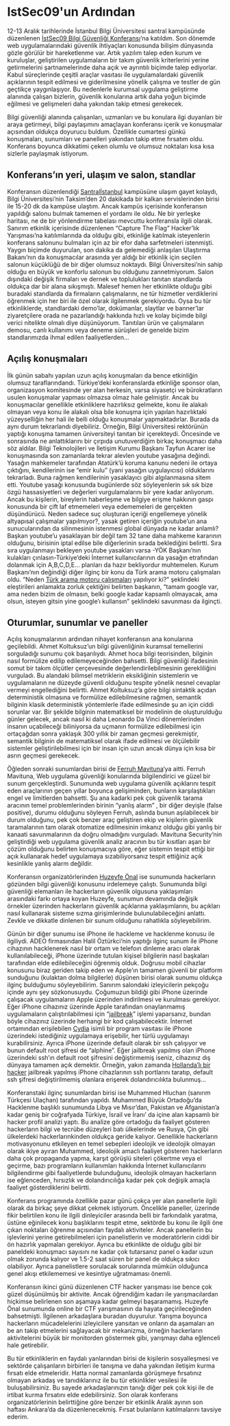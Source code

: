 # IstSec09'un Ardından

12-13 Aralık tarihlerinde İstanbul Bilgi Üniversitesi santral kampüsünde düzenlenen 
[İstSec09 Bilgi Güvenliği Konferansı](http://www.istsec.org/)‘na 
katıldım. Son dönemde web uygulamalarındaki güvenlik ihtiyaçları konusunda bilişim dünyasında gözle görülür bir hareketlenme 
var. Artık yazılım talep eden kurum ve kuruluşlar, geliştirilen uygulamaların bir takım güvenlik kriterlerini yerine 
getirmelerini şartnamelerinde daha açık ve ayrıntılı biçimde talep ediyorlar. Kabul süreçlerinde çeşitli araçlar vasıtası 
ile uygulamalardaki güvenlik açıklarının tespit edilmesi ve giderilmesine yönelik çalışma ve testler de gün geçtikçe 
yaygınlaşıyor. Bu nedenlerle kurumsal uygulama geliştirme alanında çalışan bizlerin, güvenlik konularına artık daha yoğun 
biçimde eğilmesi ve gelişmeleri daha yakından takip etmesi gerekecek.

Bilgi güvenliği alanında çalışanları, uzmanları ve bu konulara ilgi duyanları bir araya getirmeyi, bilgi paylaşımını 
amaçlayan konferansı içerik ve konuşmalar açısından oldukça doyurucu buldum. Özellikle cumartesi günkü konuşmaları, 
sunumları ve panelleri yakından takip etme fırsatım oldu. Konferans boyunca dikkatimi çeken olumlu ve olumsuz noktaları 
kısa kısa sizlerle paylaşmak istiyorum.

## Konferans’ın yeri, ulaşım ve salon, standlar

Konferansın düzenlendiği [Santralİstanbul](http://www.santralistanbul.org/) kampüsüne ulaşım gayet kolaydı, 
Bilgi Üniversitesi’nin Taksim’den 20 dakikada 
bir kalkan servislerinden birisi ile 15-20 dk da kampüse ulaştım. Ancak kampüs içerisinde konferansın yapıldığı salonu 
bulmak tamemen el yordamı ile oldu. Ne bir yerleşke haritası, ne de bir yönlendirme tabelası mevcuttu konferansla ilgili 
olarak. Sanırım etkinlik içerisinde düzenlenen “Capture The Flag” Hacker’lık Yarışması’na katılımlarında da olduğu gibi, 
etkinliğe katılmak isteyenlerin konferans salonunu bulmaları için az bir efor daha sarfetmeleri istenmişti. Yaygın biçimde 
duyurulan, son dakika da gelemediği anlaşılan Ulaştırma Bakanı’nın da konuşmacılar arasında yer aldığı bir etkinlik için 
seçilen salonun küçüklüğü de bir diğer olumsuz noktaydı. Bilgi Üniversitesi’nin sahip olduğu en büyük ve konforlu salonun 
bu olduğunu zannetmiyorum. Salon dışındaki değişik firmaları ve dernek ve toplulukları tanıtan standlarda oldukça dar bir 
alana sıkışmıştı. Malesef hemen her etkinlikte olduğu gibi buradaki standlarda da firmaların çalışmalarını, ne tür 
hizmetler verdiklerini öğrenmek için her biri ile özel olarak ilgilenmek gerekiyordu. Oysa bu tür etkinliklerde, standlardaki 
demo’lar, dokümanlar, slaytlar ve banner’lar ziyaretçilere orada ne pazarlandığı hakkında hızlı ve kolay biçimde bilgi 
verici nitelikte olmalı diye düşünüyorum. Tanıtılan ürün ve çalışmaların demosu, canlı kullanımı veya deneme sürüşleri de 
genelde bizim standlarımızda ihmal edilen faaliyetlerden…

## Açılış konuşmaları

İlk günün sabahı yapılan uzun açılış konuşmaları da bence etkinliğin olumsuz taraflarındandı. Türkiye’deki konferanslarda 
etkinliğe sponsor olan, organizasyon komitesinde yer alan herkesin, varsa siyasetçi ve bürokratların usulen konuşmalar 
yapması olmazsa olmaz hale gelmiştir. Ancak bu konuşmacılar genellikle etkinliklere hazırlıksız gelmekte, konu ile alakalı 
olmayan veya konu ile alakalı olsa bile konuşma için yapılan hazırlıktaki yüzeyselliğin her hali ile belli olduğu konuşmalar 
yapmaktadırlar. Burada da aynı durum tekrarlandı diyebiliriz. Örneğin, Bilgi Üniversitesi rektörünün yaptığı konuşma 
tamamen üniversiteyi tanıtan bir içerekteydi. Öncesinde ve sonrasında ne anlattıklarını bir çırpıda unutuverdiğim birkaç 
konuşmacı daha söz aldılar. Bilgi Teknolojileri ve İletişim Kurumu Başkanı Tayfun Acarer ise konuşmasında son zamanlarda 
tekrar alevlen youtube yasağına değindi. Yasağın mahkemeler tarafından Atatürk’ü koruma kanunu nedeni ile ortaya çıktığını, 
kendilerinin ise “emir kulu” (yani yasağın uygulayıcısı) olduklarını tekrarladı. Buna rağmen kendilerinin yasaklayıcı 
gibi algılanmasına sitem etti. Youtube yasağı konusunda bugünlerde söz söyleyenlerin sık sık bize özgü hassasiyetleri ve 
değerleri vurgulamalarını bir yere kadar anlıyorum. Ancak bu kişilerin, bireylerin haberleşme ve bilgiye erişme hakkının 
gaspı konusunda bir çift laf etmemeleri veya edememeleri de gerçekten düşündürücü. Neden sadece suç oluşturan içeriği 
engellemeye yönelik altyapısal çalışmalar yapılmıyor?, yasak getiren içeriğin youtube’un ana sunucularından da silinmesinin 
istenmesi global dünyada ne kadar anlamlı? Başkan youtube’u yasaklayan bir değil tam 32 tane daha mahkeme kararının olduğunu, 
birisinin iptal edilse bile diğerlerinin sırada beklediğini belirtti. Sıra sıra uygulanmayı bekleyen youtube yasakları 
varsa -YÖK Başkanı’nın kulakları çınlasın-Türkiye’deki İnternet kullanıcılarının da yasağın etrafından dolanmak için 
A,B,C,D,E… planları da hazır bekliyordur muhtemelen. Kurum Başkanı’nın değindiği diğer ilginç bir konu da Türk arama 
motoru çalışmaları oldu. “Neden 
[Türk arama motoru çalışmaları](http://www.haberciniz.biz/haber/googlea-alternatif-turk-arama-motoru-2010da-geliyor--733482.html) 
yapılıyor ki?” şeklindeki eleştirileri anlamakta zorluk 
çektiğini belirten başkanın, “tamam google var, ama neden bizim de olmasın, belki google kadar kapsamlı olmayacak, ama 
olsun, isteyen gitsin yine google’ı kullansın” şeklindeki savunması da ilginçti.

## Oturumlar, sunumlar ve paneller

Açılış konuşmalarının ardından nihayet konferansın ana konularına geçilebildi. Ahmet Koltuksuz’un bilgi güvenliğinin 
kuramsal temellerini sorguladığı sunumu çok başarılıydı. Ahmet hoca bilgi teorisinden, bilginin nasıl formülize edilip 
edilemeyeceğinden bahsetti. Bilgi güvenliği ifadesinin somut bir takım ölçütler çerçevesinde değerlendirilebilmesinin 
gerekliliğini vurguladı. Bu alandaki bilimsel metriklerin eksikliğinin sistemlerin ve uygulamaların ne düzeyde güvenli 
olduğunu tespite yönelik nesnel cevaplar vermeyi engellediğini belirtti. Ahmet Koltuksuz’a göre bilgi sintaktik açıdan 
deterministik olmasına ve formülize edilebilmesine rağmen, semantik bilginin klasik deterministik yöntemlerle ifade 
edilmesinde şu an için ciddi sorunlar var. Bir şekilde bilginin matematiksel bir modelinin de oluşturulduğu günler 
gelecek, ancak nasıl ki daha Leonardo Da Vinci dönemlerinden insanın uçabileceği biliniyorsa da uçmanın formülize 
edilebilmesi için ortaçağdan sonra yaklaşık 300 yıllık bir zaman geçmesi gerekmiştir, semantik bilginin de matematiksel 
olarak ifade edilmesi ve ölçülebilir sistemler geliştirilebilmesi için bir insan için uzun ancak dünya için kısa bir 
asrın geçmesi gerekecek.

Öğleden sonraki sunumlardan birisi de [Ferruh Mavituna](http://ferruh.mavituna.com/)‘ya aitti. Ferruh Mavituna, 
Web uygulama güvenliği konularında 
bilgilendirici ve güzel bir sunum gerçekleştirdi. Sunumunda web uygulama güvenlik açıklarını tespit eden araçlarının 
geçen yıllar boyunca gelişiminden, bunların karşılaştıkları engel ve limitlerden bahsetti. Şu ana kadarki pek çok güvenlik 
tarama aracının temel problemlerinden birinin “yanlış alarm” , bir diğer deyişle (false positive), durumu olduğunu söyleyen 
Ferruh, aslında bunun aşılabilecek bir durum olduğunu, pek çok benzer araç geliştiren ekip ve kişilerin güvenlik 
taramalarının tam olarak otomatize edilmesinin imkanız olduğu gibi yanlış bir kanaati savunmalarının da doğru olmadığını 
vurguladı. Mavituna Security’nin geliştirdiği web uygulama güvenlik analiz aracının bu tür kısıtları aşan bir çözüm olduğunu 
belirten konuşmacıya göre, eğer sistemin tespit ettiği bir açık kullanarak hedef uygulamaya sızabiliyorsanız tespit 
ettiğiniz açık kesinlikle yanlış alarm değildir.

Konferansın organizatörlerinden [Huzeyfe Önal](http://blog.lifeoverip.net/) ise sunumunda hackerların gözünden bilgi 
güvenliği konusunu irdelemeye çalıştı. 
Sunumunda bilgi güvenliği elemanları ile hackerların güvenlik olgusuna yaklaşımları arasındaki farkı ortaya koyan Huzeyfe,
sunumun devamında değişik örnekler üzerinden hackerların güvenlik açıklarına yaklaşımlarını, bu açıkları nasıl kullanarak 
sisteme sızma girişimlerinde bulunulabileceğini anlattı. Zevkle ve dikkatle dinlenen bir sunum olduğunu rahatlıkla 
söyleyebilirim.

Günün bir diğer sunumu ise iPhone ile hackleme ve hacklenme konusu ile ilgiliydi. ADEO firmasından Halil Öztürkci’nin 
yaptığı ilginç sunum ile iPhone cihazının hacklenerek nasıl bir ortam ve telefoın dinleme aracı olarak kullanılabileceği, 
iPhone üzerinde tutulan kişisel bilgilerin nasıl başkaları tarafından elde edilebileceğini öğrenmiş olduk. Doğrusu mobil 
cihazlar konusunu biraz geriden takip eden ve Apple’ın tamamen güvenli bir platform sunduğunu (kulaktan dolma bilgilerle) 
düşünen birisi olarak sunumu oldukça ilginç bulduğumu söyleyebilirim. Sanırım salondaki izleyicilerin pekçoğu içinde aynı 
şey sözkonusuydu. Çoğumuzun bildiği gibi iPhone üzerinde çalışacak uygulamaların Apple üzerinden indirilmesi ve kurulması 
gerekiyor. Eğer iPhone cihazınız üzerinde Apple tarafından onaylanmamış uygulamaların çalıştırılabilmesi için 
“[jailbreak](http://en.wikipedia.org/wiki/Jailbreak_(iPhone_OS))” 
işlemi yaparsanız, bundan böyle cihazınız üzerinde herhangi bir kod çalışabilecektir. İnternet ortamından erişilebilen 
[Cydia](http://en.wikipedia.org/wiki/Cydia_(application)) isimli bir program vasıtası ile iPhone üzerindeki istediğiniz 
uygulamaya erişebilir, her türlü uygulamayı 
kurabilirsiniz. Ayrıca iPhone üzerinde default olarak bir ssh çalışıyor ve bunun default root şifresi de “alphine”. Eğer 
jailbreak yapılmış olan iPhone üzerindeki ssh’ın default root şifresini değiştirmemiş iseniz, cihazınız dış dünyaya 
tamamen açık demektir. Örneğin, yakın zamanda 
[Hollanda’lı bir hacker](http://www.tuaw.com/2009/11/03/dutch-hacker-accesses-jailbroken-iphones-requests-5/) jailbreak 
yapılmış iPhone cihazlarının ssh portlarını taratıp, default ssh şifresi değiştirilmemiş olanlara erişerek dolandırıcılıkta 
bulunmuş…

Konferanstaki ilginç sunumlardan birisi ise Muhammed Hluchan (sanırım Türkçesi Ulaçhan) tarafından yapıldı. Muhammed 
Büyük Ortadoğu’da Hacklenme başlıklı sunumunda Libya ve Mısır’dan, Pakistan ve Afganistan’a kadar geniş bir coğrafyada 
Türkiye, İsrail ve İranı’ da içine alan kapsamlı bir hacker profil analizi yaptı. Bu analize göre ortadoğu da faaliyet 
gösteren hackerların bilgi ve tecrübe düzeyleri batı ülkelerinde ve Rusya, Çin gibi ülkelerdeki hackerlarınkinden oldukça 
geride kalıyor. Genellikle hackerların motivasyonunu etkileyen en temel sebepleri ideolojik ve ideolojik olmayan olarak 
ikiye ayıran Muhammed, ideolojik amaclı faaliyet gösteren hackerların daha çok propaganda yapma, karşıt görüşlü siteleri 
çökertme veya el geçirme, bazı programların kullanımları hakkında İnternet kullanıcılarını bilgilendirme gibi faaliyetlerde 
bulunduğunu, ideolojik olmayan hackerların ise eğlenceden, hırsızlık ve dolandırıcılığa kadar pek çok değişik amaçla 
faaliyet gösterdiklerini belirtti.

Konferans programında özellikle pazar günü çokça yer alan panellerle ilgili olarak da birkaç şeye dikkat çekmek istiyorum. 
Öncelikle paneller, üzerinde fikir belirtilen konu ile ilgili dinleyiciler arasında belli bir farkındalık yaratma, üstüne 
eğinilecek konu başlıklarını tespit etme, sektörde bu konu ile ilgili öne çıkan noktaları öğrenme açısından faydalı 
aktiviteler. Ancak panellerin bu işlevlerini yerine getirebilmeleri için panelistlerin ve moderatörlerin ciddi bir ön 
hazırlık yapmaları gerekiyor. Ayrıca bu etkinlikte de olduğu gibi bir paneldeki konuşmacı sayısını ne kadar çok tutarsanız 
panel o kadar uzun olmak zorunda kalıyor ve 1.5-2 saat süren bir panel de oldukça sıkıcı olabiliyor. Ayrıca panelistlere 
sorulacak sorularında mümkün olduğunca genel akışı etkilememesi ve kesintiye uğratmaması önemli.

Konferansın ikinci günü düzenlenen CTF hacker yarışması ise bence çok güzel düşünülmüş bir aktivite. Ancak öğrendiğim 
kadarı ile yarışmacılardan hiçkimse belirlenen son aşamaya kadar gelmeyi başaramamış. Huzeyfe Önal sunumunda online bir 
CTF yarışmasının da hayata geçirileceğinden bahsetmişti. İlgilenen arkadaşlara buradan duyurulur. Yarışma boyunca 
hackerların mücadelelerini izleyicilere yansıtan ve onların da aşamaları an be an takip etmelerini sağlayacak bir mekanizma, 
örneğin hackerların aktivitelerini büyük bir monitorden göstermek gibi, yarışmayı daha eğlenceli hale getirebilir.

Bu tür etkinliklerin en faydalı yanlarından birisi de kişilerin sosyalleşmesi ve sektörde çalışanların birbirleri ile 
tanışma ve daha yakından iletişim kurma fırsatı elde etmeleridir. Hatta normal zamanlarda görüşmeye fırsatınız olmayan 
arkadaş ve tanıdıklarınız ile bu tür etkinlikler vesilesi ile buluşabilirsiniz. Bu sayede arkadaşlarınızın tanığı diğer 
pek çok kişi ile de irtibat kurma fırsatını elde edebilirsiniz. Son olarak konferans organizatörlerinin belirttiğine göre 
benzer bir etkinlik Aralık ayının son haftası Ankara’da da düzenlenecekmiş. Fırsat bulanların katılmalarını tavsiye ederim.
